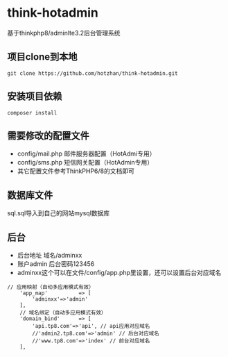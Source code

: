 # think-hotadmin
基于thinkphp8/adminlte3.2后台管理系统

## 项目clone到本地
```shell
git clone https://github.com/hotzhan/think-hotadmin.git
```

## 安装项目依赖
```shell
composer install
```

## 需要修改的配置文件
* config/mail.php 邮件服务器配置（HotAdmi专用）
* config/sms.php 短信网关配置（HotAdmin专用）
* 其它配置文件参考ThinkPHP6/8的文档即可

## 数据库文件
sql.sql导入到自己的网站mysql数据库

## 后台
* 后台地址 域名/adminxx
* 账户admin 后台密码123456
* adminxx这个可以在文件/config/app.php里设置，还可以设置后台对应域名
```
// 应用映射（自动多应用模式有效）
    'app_map'          => [
        'adminxx'=>'admin'
    ],
    // 域名绑定（自动多应用模式有效）
    'domain_bind'      => [
        'api.tp8.com'=>'api', // api应用对应域名
        //'admin2.tp8.com'=>'admin' // 后台对应域名
        //'www.tp8.com'=>'index' // 前台对应域名
    ],
```
